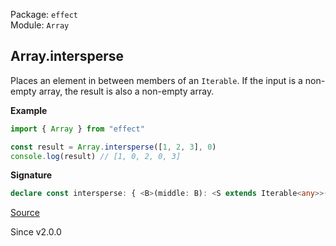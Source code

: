 Package: `effect`<br />
Module: `Array`<br />

## Array.intersperse

Places an element in between members of an `Iterable`.
If the input is a non-empty array, the result is also a non-empty array.

**Example**

```ts
import { Array } from "effect"

const result = Array.intersperse([1, 2, 3], 0)
console.log(result) // [1, 0, 2, 0, 3]
```

**Signature**

```ts
declare const intersperse: { <B>(middle: B): <S extends Iterable<any>>(self: S) => ReadonlyArray.With<S, ReadonlyArray.Infer<S> | B>; <A, B>(self: NonEmptyReadonlyArray<A>, middle: B): NonEmptyArray<A | B>; <A, B>(self: Iterable<A>, middle: B): Array<A | B>; }
```

[Source](https://github.com/Effect-TS/effect/tree/main/packages/effect/src/Array.ts#L1536)

Since v2.0.0